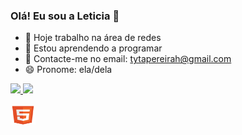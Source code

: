 ### Olá! Eu sou a Leticia 👋

- 🔭 Hoje trabalho na área de redes
- 🌱 Estou aprendendo a programar
- 💬 Contacte-me no email: tytapereirah@gmail.com 
- 😄 Pronome: ela/dela

 <div>
  <a href="https://github.com/leticiaP7">
  <img height="180em" src="https://github-readme-stats.vercel.app/api?username=leticiaP7&show_icons=true&theme=dracula&include_all_commits=true&count_private=true"/>
  <img height="180em" src="https://github-readme-stats.vercel.app/api/top-langs/?username=leticiaP7&layout=compact&langs_count=7&theme=dracula"/>
</div>
  
  <div style="display: inline_block"><br>
  <img align="center" alt="Rafa-HTML" height="30" width="40" src="https://raw.githubusercontent.com/devicons/devicon/master/icons/html5/html5-original.svg">
</div>
  
  ##
  
